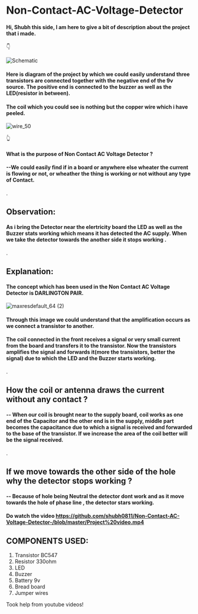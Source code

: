 # Non-Contact-AC-Voltage-Detector

 #### Hi, Shubh this side,  I am here to give a bit of description about the project that i made.                                                                                                                                                                                                                                                                                         
👇                                                                                                                                                     

![Schematic](https://user-images.githubusercontent.com/79529647/119471016-be46f080-bcfd-11eb-94bd-af3bee168309.png)

                                                                            
#### Here is diagram of the project by which we could easily understand three transistors are connected together with the negative end of the 9v source.  The positive end is connected to the buzzer as well as the LED(resistor in between). 
#### The coil which you could see is nothing but the copper wire which i have peeled.
![wire_50](https://user-images.githubusercontent.com/79529647/119473531-1bdc3c80-bd00-11eb-9d2f-fc42767fa8cf.jpg)   


👆                                                                                                      


 #### What is the purpose of Non Contact AC Voltage Detector ?
 #### --We could easily find if in a board or anywhere else wheater the current is flowing or not, or wheather the thing is working or not without any type of Contact.
 
 .                                                                                                                                                              
 
 
 ## Observation:
#### As i bring the Detector near the elertricity board the LED as well as the Buzzer stats working which means it has detected the AC supply. When we take the detector towards the another side it stops working .                                                                                  
                                                                                                 
.                                                                                                 
 
 ## Explanation:

 #### The concept which has been used in the  Non Contact AC Voltage Detector is DARLINGTON PAIR.
 
![maxresdefault_64 (2)](https://user-images.githubusercontent.com/79529647/119488733-bbed9200-bd0f-11eb-8643-f0755e47689d.jpg)

#### Through this image we could understand that the amplification occurs as we connect a transistor to another. 

#### The coil connected in the front receives a signal or very small current from the board and transfers it to the transistor. Now the transistors amplifies the signal and forwards it(more the transistors, better the signal) due to which the LED and the Buzzer starts working.

.

## How the coil or antenna draws the current without any contact ? 
#### -- When our coil is brought near to the supply board, coil works as one end of the Capacitor and the other end is in the supply, middle part becomes the capacitance due to which a signal is received and forwarded to the base of the transistor. If we increase the area of the coil better will be the signal received.  
 
 .
 
 

## If we move towards the other side of the hole why the detector stops working ? 
#### -- Because of hole being Neutral the detector dont work and as it move towards the hole of phase line , the detector stars working.  





####  Do watch the video  https://github.com/shubh0811/Non-Contact-AC-Voltage-Detector-/blob/master/Project%20video.mp4







## COMPONENTS USED:
1) Transistor BC547
2) Resistor 330ohm
3) LED
4) Buzzer 
5) Battery 9v
6) Bread board 
7) Jumper wires                                                                     


Took help from youtube videos!








